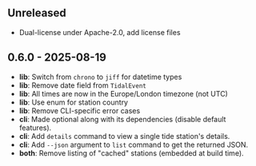 ## Unreleased

- Dual-license under Apache-2.0, add license files

## 0.6.0 - 2025-08-19

- **lib**: Switch from `chrono` to `jiff` for datetime types
- **lib**: Remove date field from `TidalEvent`
- **lib**: All times are now in the Europe/London timezone (not UTC)
- **lib**: Use enum for station country
- **lib**: Remove CLI-specific error cases
- **cli**: Made optional along with its dependencies (disable default features).
- **cli**: Add `details` command to view a single tide station's details.
- **cli**: Add `--json` argument to `list` command to get the returned JSON.
- **both**: Remove listing of "cached" stations (embedded at build time).
